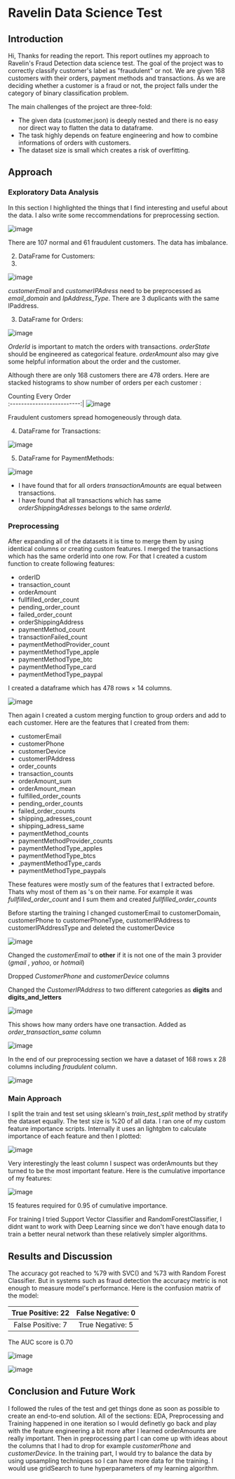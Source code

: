 # Ravelin Data Science Test
## Introduction
Hi, Thanks for reading the report. This report outlines my approach to Ravelin's Fraud Detection data science test. The goal of the project was to correctly classify customer's label as
"fraudulent" or not. We are given 168 customers with their orders, payment methods and transactions. As we are deciding whether a customer is a fraud or not, the project falls under the category of binary classification problem.

The main challenges of the project are three-fold:

* The given data (customer.json) is deeply nested and there is no easy nor direct way to flatten the data to dataframe. 
* The task highly depends on feature engineering and how to combine informations of orders with customers.
* The dataset size is small which creates a risk of overfitting.

## Approach

### Exploratory Data Analysis
In this section I highlighted the things that I find interesting and useful about the data. I also write some reccommendations for preprocessing section.

![image](https://user-images.githubusercontent.com/32769732/111234838-ab50cb00-85ac-11eb-89ec-8323300fd406.png)

There are 107 normal and 61 fraudulent customers. The data has imbalance.

2) DataFrame for Customers:
3) 
![image](https://user-images.githubusercontent.com/32769732/111549554-9d7c8080-8739-11eb-9b3a-cc06177a833f.png)

*customerEmail* and *customerIPAdress* need to be preprocessed as *email_domain* and *IpAddress_Type*. There are 3 duplicants with the same IPaddress.

3) DataFrame for Orders: 

![image](https://user-images.githubusercontent.com/32769732/111549650-c69d1100-8739-11eb-9202-65a94a8e715c.png)

*OrderId* is important to match the orders with transactions. *orderState* should be engineered as categorical feature. *orderAmount* also may give some helpful information about the order and the customer.

Although there are only 168 customers there are 478 orders. Here are stacked histograms to show number of orders per each customer :

Counting Every Order         
:-------------------------:|
![image](https://user-images.githubusercontent.com/32769732/111232089-a0476c00-85a7-11eb-87df-18ff00a58241.png)

Fraudulent customers spread homogeneously through data.

4) DataFrame for Transactions:

![image](https://user-images.githubusercontent.com/32769732/111549698-e16f8580-8739-11eb-9fdc-185250ea74e0.png)


5) DataFrame for PaymentMethods:

![image](https://user-images.githubusercontent.com/32769732/111549744-f64c1900-8739-11eb-8ea8-b3e475257c04.png)

* I have found that for all orders *transactionAmounts* are equal between transactions.
* I have found that all transactions which has same *orderShippingAdresses* belongs to the same *orderId*.

### Preprocessing
After expanding all of the datasets it is time to merge them by using identical columns or creating custom features.
I merged the transactions which has the same orderId into one row. For that I created a custom function to create following features:

*  orderID
*  transaction_count
*  orderAmount
*  fullfilled_order_count
*  pending_order_count
*  failed_order_count
*  orderShippingAddress
*  paymentMethod_count
*  transactionFailed_count
*  paymentMethodProvider_count
*  paymentMethodType_apple
*  paymentMethodType_btc
*  paymentMethodType_card
*  paymentMethodType_paypal

I created a dataframe which has 478 rows × 14 columns.

![image](https://user-images.githubusercontent.com/32769732/111549869-36ab9700-873a-11eb-8abe-7ffd8a4980cd.png)

Then again I created a custom merging function to group orders and add to each customer. Here are the features that I created from them:

* customerEmail
* customerPhone
* customerDevice
* customerIPAddress
* order_counts
* transaction_counts
* orderAmount_sum
* orderAmount_mean
* fulfilled_order_counts
* pending_order_counts
* failed_order_counts
* shipping_adresses_count
* shipping_adress_same
* paymentMethod_counts
* paymentMethodProvider_counts
* paymentMethodType_apples
* paymentMethodType_btcs
* ,paymentMethodType_cards
* paymentMethodType_paypals

These features were mostly sum of the features that I extracted before. Thats why most of them as 's on their name. For example it was *fullfilled_order_count*
and I sum them and created *fullfilled_order_counts*

Before starting the training I changed customerEmail to customerDomain, customerPhone to customerPhoneType, customerIPAddress to customerIPAddressType and deleted the customerDevice

![image](https://user-images.githubusercontent.com/32769732/111549441-67d79780-8739-11eb-8476-42fd42647030.png)

Changed the *customerEmail* to **other** if it is not one of the main 3 provider (*gmail* , *yahoo*, or *hotmail*)

Dropped *CustomerPhone* and *customerDevice* columns

Changed the *CustomerIPAddress* to two different categories as **digits** and **digits_and_letters**

![image](https://user-images.githubusercontent.com/32769732/111549376-4d9db980-8739-11eb-90ee-8b8db7ea829b.png)

This shows how many orders have one transaction. Added as *order_transaction_same* column

![image](https://user-images.githubusercontent.com/32769732/111550114-ae79c180-873a-11eb-89ea-d27c811e9d62.png)

In the end of our preprocessing section we have a dataset of 168 rows x 28 columns including *fraudulent* column.

![image](https://user-images.githubusercontent.com/32769732/111551039-8ee39880-873c-11eb-88ce-451f7c4bbbb0.png)


### Main Approach
I split the train and test set using sklearn's *train_test_split* method by stratify the dataset equally. The test size is %20 of all data.
I ran one of my custom feature importance scripts. Internally it uses an lightgbm to calculate importance of each feature and then I plotted:

![image](https://user-images.githubusercontent.com/32769732/111553837-63fc4300-8742-11eb-817f-2ccb320c010c.png)

Very interestingly the least column I suspect was orderAmounts but they turned to be the most important feature. Here is the cumulative importance of my features:

![image](https://user-images.githubusercontent.com/32769732/111717448-477d0b00-8815-11eb-8e0d-3d4f4aeea229.png)

15 features required for 0.95 of cumulative importance.

For training I tried Support Vector Classifier and RandomForestClassifier, I didnt want to work with Deep Learning since we don't have enough data to train a better neural network than these relatively simpler algorithms.

## Results and Discussion

The accuracy got reached to %79 with SVC() and %73 with Random Forest Classifier. But in systems such as fraud detection the accuracy metric is not enough to measure model's performance.
Here is the confusion matrix of the model:

True Positive: 22          | False Negative: 0
:-------------------------:|:-------------------------:
False Positive: 7          | True Negative: 5

The AUC score is 0.70

![image](https://user-images.githubusercontent.com/32769732/111717064-8eb6cc00-8814-11eb-9f63-a72e12bbac66.png)

![image](https://user-images.githubusercontent.com/32769732/111722508-36d19280-881f-11eb-8d17-1e7192f81b7d.png)




## Conclusion and Future Work
I followed the rules of the test and get things done as soon as possible to create an end-to-end solution. All of the sections: EDA, Preprocessing and Training happened in one iteration so I would definetly go back and play with the feature engineering a bit more after I learned orderAmounts are really important. Then in preprocessing part I can come up with ideas about the columns that I had to drop for example *customerPhone* and *customerDevice*. In the training part, I would try to balance the data by using upsampling techniques so I can have more data for the training. I would use gridSearch to tune hyperparameters of my learning algorithm.
